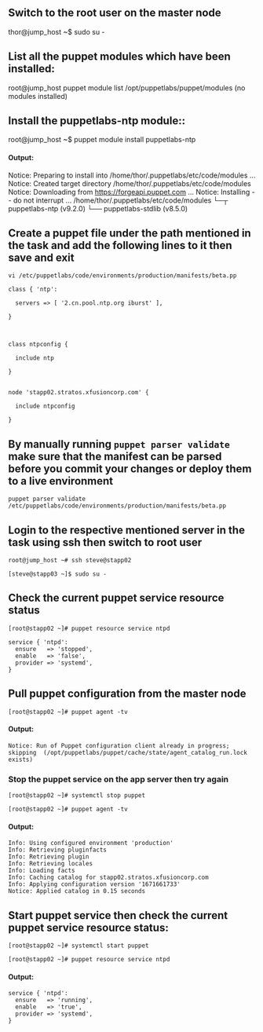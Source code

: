 ## Switch to the root user on the master node 

thor@jump_host ~$ sudo su -

## List  all the puppet modules which have been installed:

root@jump_host  puppet module list
/opt/puppetlabs/puppet/modules (no modules installed)
 
## Install the puppetlabs-ntp module::

root@jump_host ~$ puppet module install puppetlabs-ntp

#### Output:

Notice: Preparing to install into /home/thor/.puppetlabs/etc/code/modules ...
Notice: Created target directory /home/thor/.puppetlabs/etc/code/modules
Notice: Downloading from https://forgeapi.puppet.com ...
Notice: Installing -- do not interrupt ...
/home/thor/.puppetlabs/etc/code/modules
└─┬ puppetlabs-ntp (v9.2.0)
  └── puppetlabs-stdlib (v8.5.0)
  
  
## Create a puppet file under the path mentioned in the task and add the following lines to it then save and exit 
  
```  
vi /etc/puppetlabs/code/environments/production/manifests/beta.pp
```
```
class { 'ntp':

  servers => [ '2.cn.pool.ntp.org iburst' ],

}



class ntpconfig {

  include ntp

}


node 'stapp02.stratos.xfusioncorp.com' {

  include ntpconfig

}
```
## By manually running `puppet parser validate` make sure that the manifest can be parsed before you commit your changes or deploy them to a live environment 
```
puppet parser validate /etc/puppetlabs/code/environments/production/manifests/beta.pp
```

## Login to the respective mentioned server in the task using ssh then switch to root user

```
root@jump_host ~# ssh steve@stapp02
```
```
[steve@stapp03 ~]$ sudo su -
```

## Check the current puppet service resource status

```
[root@stapp02 ~]# puppet resource service ntpd
```
```
service { 'ntpd':
  ensure   => 'stopped',
  enable   => 'false',
  provider => 'systemd',
}
```

## Pull puppet configuration from the master node
```
[root@stapp02 ~]# puppet agent -tv
```
#### Output: 
```
Notice: Run of Puppet configuration client already in progress; skipping  (/opt/puppetlabs/puppet/cache/state/agent_catalog_run.lock exists)
```

### Stop the puppet service on the app server then try again 
```
[root@stapp02 ~]# systemctl stop puppet
```
```
[root@stapp02 ~]# puppet agent -tv
```

#### Output:
```
Info: Using configured environment 'production'
Info: Retrieving pluginfacts
Info: Retrieving plugin
Info: Retrieving locales
Info: Loading facts
Info: Caching catalog for stapp02.stratos.xfusioncorp.com
Info: Applying configuration version '1671661733'
Notice: Applied catalog in 0.15 seconds
```
## Start puppet service then check the current puppet service resource status:
```
[root@stapp02 ~]# systemctl start puppet
```
```
[root@stapp02 ~]# puppet resource service ntpd
```
#### Output:
```
service { 'ntpd':
  ensure   => 'running',
  enable   => 'true',
  provider => 'systemd',
}
```